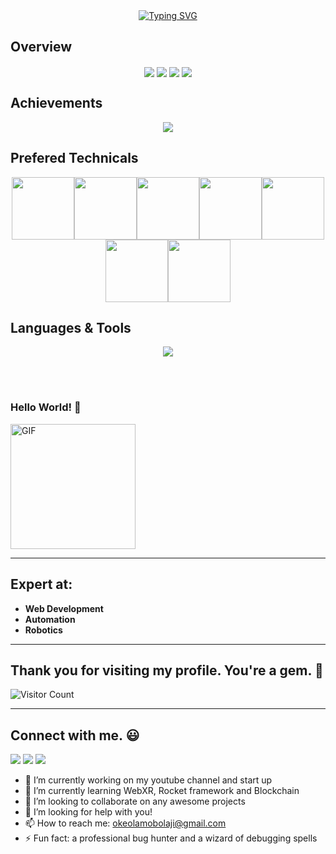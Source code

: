 <div align="center">
<a href="https://git.io/typing-svg"><img src="https://readme-typing-svg.demolab.com?font=Fira+Code&size=30&pause=1000&center=true&vCenter=true&width=700&lines=I'm+a+software+developer;3%2B+years+of+experience;Experience+in+web+development%2C+automation+and+robotics;I+code%2C+I+drink+water%2C+and+I+make+awesome+apps;%E2%98%95+Let's+create+something+awesome+together!" alt="Typing SVG" /></a>
</div>

## Overview
<div align="center">
  <img align="center" src="http://github-profile-summary-cards.vercel.app/api/cards/repos-per-language?username=mubarakOke&theme=default" />
  <img align="center" src="http://github-profile-summary-cards.vercel.app/api/cards/most-commit-language?username=mubarakOke&theme=default" />
  <img align="center" src="http://github-profile-summary-cards.vercel.app/api/cards/productive-time?username=mubarakOke&theme=default&utcOffset=8" />
  <img align="center" src="http://github-profile-summary-cards.vercel.app/api/cards/stats?username=mubarakOke&theme=default" />  
</div>

## Achievements
<p align="center">
  <img alig src="https://github-profile-trophy.vercel.app/?username=mubarakOke&column=7" />
</p>

## Prefered Technicals
<p align="center">
  <img src="https://media3.giphy.com/media/ln7z2eWriiQAllfVcn/200w.webp" width="100"><img src="https://i.giphy.com/media/LMt9638dO8dftAjtco/200.webp" width="100"><img src="https://i.giphy.com/media/eNAsjO55tPbgaor7ma/200w.webp" width="100"><img src="https://s11.gifyu.com/images/ezgif.com-gif-maker.gif" width="100"><img src="https://media3.giphy.com/media/kdFc8fubgS31b8DsVu/giphy.webp" width="100"><img src="https://i.giphy.com/media/KzJkzjggfGN5Py6nkT/200.webp" width="100"><img src="https://i.giphy.com/media/IdyAQJVN2kVPNUrojM/200.webp" width="100">
</p>

## Languages & Tools
<p align="center">
  <a href="https://skillicons.dev">
    <img src="https://skillicons.dev/icons?i=html,js,ts,css,materialui,tailwind,bootstrap,threejs,react,redux,nextjs,nodejs,py,django,rust,solidity,mongodb,mysql,postgres,sqlite,redis,md,nginx,powershell,vscode,atom,git,github,linux,heroku,aws,bash,figma,xd,postman,arduino,unreal,visualstudio" />
  </a>
</p>
<br><br>





###   Hello World! :yellow_heart:
<img alt="GIF" src="https://i.pinimg.com/originals/9e/a7/2e/9ea72ef078139ced289852e8a4ea0c5c.gif" width = 200/>

<hr>

## Expert at:

- **Web Development**
- **Automation**
- **Robotics**


<hr>

## Thank you for visiting my profile. You're a gem. :gem:

![Visitor Count](https://profile-counter.glitch.me/mubarakOke/count.svg)

<hr>

## Connect with me. :smiley:

<p>
<a href="https://github.com/mubarakOke"><img src="https://img.shields.io/badge/-mubarakOke-black?logo=github&style=flat-square"/></a>
<a href="https://www.linkedin.com/in/mubarak-okeola-928934217/-19baa0182/?_l=en_US"><img src="https://img.shields.io/badge/-mubarak okeola-black?logo=linkedin&style=flat-square"></a>
<!-- <a href="https://instagram.com/divyasrujana?igshid=esstkghnur2d"><img src="https://img.shields.io/badge/-Divya_Srujana-pink?logo=instagram&style=flat-square"/></a> -->
<a href="mailto:okeolamobolaji@gmail.com"><img src="https://img.shields.io/badge/-okeolamobolaji@gmail.com-black?logo=gmail&style=flat-square"/></a>
<!-- <a href="https://twitter.com/divya_emmadi"><img src="https://img.shields.io/badge/-divya__emmadi-blue?logo=twitter&style=flat-square"/></a> -->
</p>





- 🔭 I’m currently working on my youtube channel and start up
- 🌱 I’m currently learning WebXR, Rocket framework and Blockchain
- 👯 I’m looking to collaborate on any awesome projects
- 🤔 I’m looking for help with you!
- 📫 How to reach me: okeolamobolaji@gmail.com
- ⚡ Fun fact: a professional bug hunter and a wizard of debugging spells